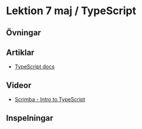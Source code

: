 # Lektion 7 maj / TypeScript

## Övningar


## Artiklar
- [TypeScript docs](https://www.typescriptlang.org/)

## Videor
- [Scrimba - Intro to TypeScript](https://scrimba.com/learn/intrototypescript)

## Inspelningar
